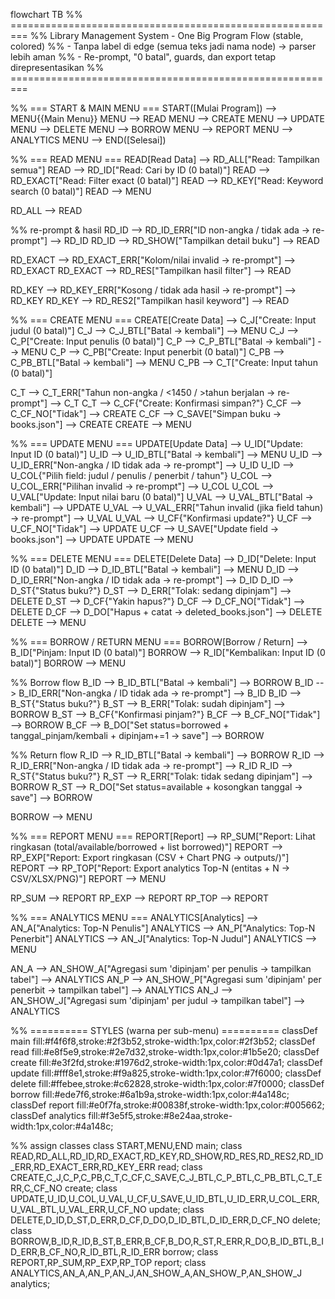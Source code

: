 flowchart TB
%% =========================================================
%% Library Management System - One Big Program Flow (stable, colored)
%% - Tanpa label di edge (semua teks jadi nama node) -> parser lebih aman
%% - Re-prompt, "0 batal", guards, dan export tetap direpresentasikan
%% =========================================================

%% === START & MAIN MENU ===
START([Mulai Program]) --> MENU{{Main Menu}}
MENU --> READ
MENU --> CREATE
MENU --> UPDATE
MENU --> DELETE
MENU --> BORROW
MENU --> REPORT
MENU --> ANALYTICS
MENU --> END([Selesai])

%% === READ MENU ===
READ[Read Data] --> RD_ALL["Read: Tampilkan semua"]
READ --> RD_ID["Read: Cari by ID (0 batal)"]
READ --> RD_EXACT["Read: Filter exact (0 batal)"]
READ --> RD_KEY["Read: Keyword search (0 batal)"]
READ --> MENU

RD_ALL --> READ

%% re-prompt & hasil
RD_ID --> RD_ID_ERR["ID non-angka / tidak ada → re-prompt"] --> RD_ID
RD_ID --> RD_SHOW["Tampilkan detail buku"] --> READ

RD_EXACT --> RD_EXACT_ERR["Kolom/nilai invalid → re-prompt"] --> RD_EXACT
RD_EXACT --> RD_RES["Tampilkan hasil filter"] --> READ

RD_KEY --> RD_KEY_ERR["Kosong / tidak ada hasil → re-prompt"] --> RD_KEY
RD_KEY --> RD_RES2["Tampilkan hasil keyword"] --> READ

%% === CREATE MENU ===
CREATE[Create Data] --> C_J["Create: Input judul (0 batal)"]
C_J --> C_J_BTL["Batal → kembali"] --> MENU
C_J --> C_P["Create: Input penulis (0 batal)"]
C_P --> C_P_BTL["Batal → kembali"] --> MENU
C_P --> C_PB["Create: Input penerbit (0 batal)"]
C_PB --> C_PB_BTL["Batal → kembali"] --> MENU
C_PB --> C_T["Create: Input tahun (0 batal)"]

C_T --> C_T_ERR["Tahun non-angka / <1450 / >tahun berjalan → re-prompt"] --> C_T
C_T --> C_CF{"Create: Konfirmasi simpan?"}
C_CF --> C_CF_NO["Tidak"] --> CREATE
C_CF --> C_SAVE["Simpan buku -> books.json"] --> CREATE
CREATE --> MENU

%% === UPDATE MENU ===
UPDATE[Update Data] --> U_ID["Update: Input ID (0 batal)"]
U_ID --> U_ID_BTL["Batal → kembali"] --> MENU
U_ID --> U_ID_ERR["Non-angka / ID tidak ada → re-prompt"] --> U_ID
U_ID --> U_COL{"Pilih field: judul / penulis / penerbit / tahun"}
U_COL --> U_COL_ERR["Pilihan invalid → re-prompt"] --> U_COL
U_COL --> U_VAL["Update: Input nilai baru (0 batal)"]
U_VAL --> U_VAL_BTL["Batal → kembali"] --> UPDATE
U_VAL --> U_VAL_ERR["Tahun invalid (jika field tahun) → re-prompt"] --> U_VAL
U_VAL --> U_CF{"Konfirmasi update?"}
U_CF --> U_CF_NO["Tidak"] --> UPDATE
U_CF --> U_SAVE["Update field -> books.json"] --> UPDATE
UPDATE --> MENU

%% === DELETE MENU ===
DELETE[Delete Data] --> D_ID["Delete: Input ID (0 batal)"]
D_ID --> D_ID_BTL["Batal → kembali"] --> MENU
D_ID --> D_ID_ERR["Non-angka / ID tidak ada → re-prompt"] --> D_ID
D_ID --> D_ST{"Status buku?"}
D_ST --> D_ERR["Tolak: sedang dipinjam"] --> DELETE
D_ST --> D_CF{"Yakin hapus?"}
D_CF --> D_CF_NO["Tidak"] --> DELETE
D_CF --> D_DO["Hapus + catat -> deleted_books.json"] --> DELETE
DELETE --> MENU

%% === BORROW / RETURN MENU ===
BORROW[Borrow / Return] --> B_ID["Pinjam: Input ID (0 batal)"]
BORROW --> R_ID["Kembalikan: Input ID (0 batal)"]
BORROW --> MENU

%% Borrow flow
B_ID --> B_ID_BTL["Batal → kembali"] --> BORROW
B_ID --> B_ID_ERR["Non-angka / ID tidak ada → re-prompt"] --> B_ID
B_ID --> B_ST{"Status buku?"}
B_ST --> B_ERR["Tolak: sudah dipinjam"] --> BORROW
B_ST --> B_CF{"Konfirmasi pinjam?"}
B_CF --> B_CF_NO["Tidak"] --> BORROW
B_CF --> B_DO["Set status=borrowed + tanggal_pinjam/kembali + dipinjam+=1 -> save"] --> BORROW

%% Return flow
R_ID --> R_ID_BTL["Batal → kembali"] --> BORROW
R_ID --> R_ID_ERR["Non-angka / ID tidak ada → re-prompt"] --> R_ID
R_ID --> R_ST{"Status buku?"}
R_ST --> R_ERR["Tolak: tidak sedang dipinjam"] --> BORROW
R_ST --> R_DO["Set status=available + kosongkan tanggal -> save"] --> BORROW

BORROW --> MENU

%% === REPORT MENU ===
REPORT[Report] --> RP_SUM["Report: Lihat ringkasan (total/available/borrowed + list borrowed)"]
REPORT --> RP_EXP["Report: Export ringkasan (CSV + Chart PNG -> outputs/)"]
REPORT --> RP_TOP["Report: Export analytics Top-N (entitas + N -> CSV/XLSX/PNG)"]
REPORT --> MENU

RP_SUM --> REPORT
RP_EXP --> REPORT
RP_TOP --> REPORT

%% === ANALYTICS MENU ===
ANALYTICS[Analytics] --> AN_A["Analytics: Top-N Penulis"]
ANALYTICS --> AN_P["Analytics: Top-N Penerbit"]
ANALYTICS --> AN_J["Analytics: Top-N Judul"]
ANALYTICS --> MENU

AN_A --> AN_SHOW_A["Agregasi sum 'dipinjam' per penulis -> tampilkan tabel"] --> ANALYTICS
AN_P --> AN_SHOW_P["Agregasi sum 'dipinjam' per penerbit -> tampilkan tabel"] --> ANALYTICS
AN_J --> AN_SHOW_J["Agregasi sum 'dipinjam' per judul -> tampilkan tabel"] --> ANALYTICS

%% ========== STYLES (warna per sub-menu) ==========
classDef main fill:#f4f6f8,stroke:#2f3b52,stroke-width:1px,color:#2f3b52;
classDef read fill:#e8f5e9,stroke:#2e7d32,stroke-width:1px,color:#1b5e20;
classDef create fill:#e3f2fd,stroke:#1976d2,stroke-width:1px,color:#0d47a1;
classDef update fill:#fff8e1,stroke:#f9a825,stroke-width:1px,color:#7f6000;
classDef delete fill:#ffebee,stroke:#c62828,stroke-width:1px,color:#7f0000;
classDef borrow fill:#ede7f6,stroke:#6a1b9a,stroke-width:1px,color:#4a148c;
classDef report fill:#e0f7fa,stroke:#00838f,stroke-width:1px,color:#005662;
classDef analytics fill:#f3e5f5,stroke:#8e24aa,stroke-width:1px,color:#4a148c;

%% assign classes
class START,MENU,END main;
class READ,RD_ALL,RD_ID,RD_EXACT,RD_KEY,RD_SHOW,RD_RES,RD_RES2,RD_ID_ERR,RD_EXACT_ERR,RD_KEY_ERR read;
class CREATE,C_J,C_P,C_PB,C_T,C_CF,C_SAVE,C_J_BTL,C_P_BTL,C_PB_BTL,C_T_ERR,C_CF_NO create;
class UPDATE,U_ID,U_COL,U_VAL,U_CF,U_SAVE,U_ID_BTL,U_ID_ERR,U_COL_ERR,U_VAL_BTL,U_VAL_ERR,U_CF_NO update;
class DELETE,D_ID,D_ST,D_ERR,D_CF,D_DO,D_ID_BTL,D_ID_ERR,D_CF_NO delete;
class BORROW,B_ID,R_ID,B_ST,B_ERR,B_CF,B_DO,R_ST,R_ERR,R_DO,B_ID_BTL,B_ID_ERR,B_CF_NO,R_ID_BTL,R_ID_ERR borrow;
class REPORT,RP_SUM,RP_EXP,RP_TOP report;
class ANALYTICS,AN_A,AN_P,AN_J,AN_SHOW_A,AN_SHOW_P,AN_SHOW_J analytics;
